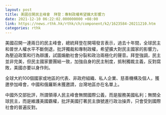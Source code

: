 ```yaml
---
layout: post
title: 美國召開民主峰會　拜登：專制政權希望擴大影響力
date: 2021-12-10 06:22:02.000000000 +08:00
link: https://news.rthk.hk/rthk/ch/component/k2/1623584-20211210.htm
categories: rthk
---
```


美國召開一連兩日的民主峰會，總統拜登在開場發言表示，過去十年間，全球民主和普世人權水平不斷倒退，批評獨裁和專制政權，希望擴大對民主國家的影響力，為壓迫政策和行為辯護，試圖煽動社會分裂和政治兩極化的聲音。拜登強調，民主並非完美，但民主國家要團結一致，加強自身的民主制度，抵制獨裁主義，反對腐敗，美國亦要以身作則。

全球大約100個國家或地區的代表、非政府組織、私人企業、慈善機構及個人，獲邀參加峰會，中國和俄羅斯未獲邀請，台灣地區亦在名單上。

中國外交部批評，所謂領導人民主峰會無關國際公義，而是服務美國私利；無關全球民主，而是維護美國霸權，批評美國打著民主旗號進行政治操弄，只會受到國際社會的普遍反對。
